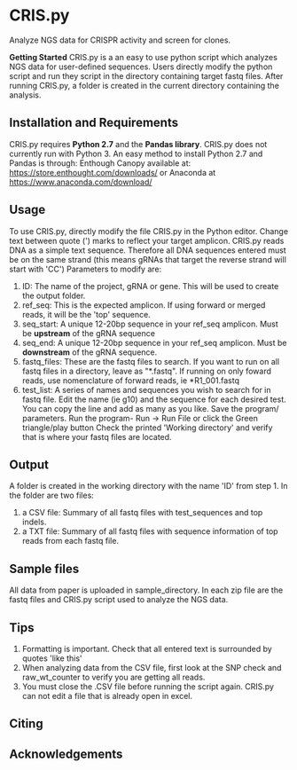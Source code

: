 # CRIS.py
   Analyze NGS data for CRISPR activity and screen for clones.


**Getting Started**
CRIS.py is a an easy to use python script which analyzes NGS data for user-defined sequences.  Users directly modify the python script and run they script in the directory containing target fastq files.  After running CRIS.py, a folder is created in the current directory containing the analysis.

## Installation and Requirements
CRIS.py requires **Python 2.7** and the **Pandas library**.  CRIS.py does not currently run with Python 3.
An easy method to install Python 2.7 and Pandas is through:
    Enthough Canopy available at: https://store.enthought.com/downloads/
    or Anaconda at https://www.anaconda.com/download/


## Usage

To use CRIS.py, directly modify the file CRIS.py in the Python editor.
Change text between quote (') marks to reflect your target amplicon.  CRIS.py reads DNA as a simple text sequence.  Therefore all DNA sequences entered must be on the same strand (this means gRNAs that target the reverse strand will start with 'CC')
Parameters to modify are:
  1.  ID:   The name of the project, gRNA or gene.  This will be used to create the output folder.
  2.  ref_seq: This is the expected amplicon.  If using forward or merged reads, it will be the 'top' sequence.
  3.  seq_start: A unique 12-20bp sequence in your ref_seq amplicon.  Must be **upstream** of the gRNA sequence
  4.  seq_end:  A unique 12-20bp sequence in your ref_seq amplicon.  Must be **downstream** of the gRNA sequence.
  5.  fastq_files: These are the fastq files to search.  If you want to run on all fastq files in a directory, leave as "\*.fastq".  If running on only foward reads, use nomenclature of forward reads, ie \*R1_001.fastq
  6.  test_list: A series of names and sequences you wish to search for in fastq file.  Edit the name (ie g10) and the sequence for each desired test.  You can copy the line and add as many as you like.
Save the program/ parameters.
Run the program- Run -> Run File
                 or click the Green triangle/play button
Check the printed 'Working directory' and verify that is where your fastq files are located.

## Output
A folder is created in the working directory with the name 'ID' from step 1.
In the folder are two files:  
1.  a CSV file:  Summary of all fastq files with test_sequences and top indels.
2.  a TXT file:  Summary of all fastq files with sequence information of top reads from each fastq file.

## Sample files
All data from paper is uploaded in sample_directory.  In each zip file are the fastq files and CRIS.py script used to analyze the NGS data.

## Tips
1.  Formatting is important.  Check that all entered text is surrounded by quotes 'like this'
2.  When analyzing data from the CSV file, first look at the SNP check and raw_wt_counter to verify you are getting all reads.
3.  You must close the .CSV file before running the script again.  CRIS.py can not edit a file that is already open in excel.


## Citing



## Acknowledgements
